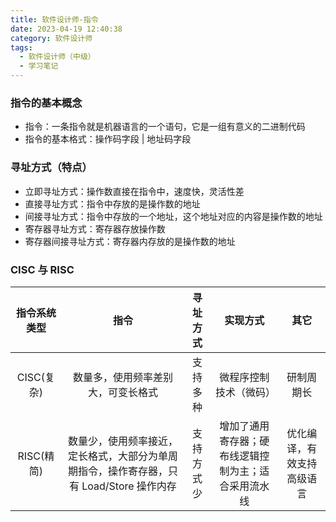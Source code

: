 ```yaml
---
title: 软件设计师-指令
date: 2023-04-19 12:40:38
category: 软件设计师
tags:
  - 软件设计师（中级）
  - 学习笔记
---
```


<!--more-->

### 指令的基本概念

- 指令：一条指令就是机器语言的一个语句，它是一组有意义的二进制代码
- 指令的基本格式：操作码字段 | 地址码字段

### 寻址方式（特点）

- 立即寻址方式：操作数直接在指令中，速度快，灵活性差
- 直接寻址方式：指令中存放的是操作数的地址
- 间接寻址方式：指令中存放的一个地址，这个地址对应的内容是操作数的地址
- 寄存器寻址方式：寄存器存放操作数
- 寄存器间接寻址方式：寄存器内存放的是操作数的地址

### CISC 与 RISC

| 指令系统类型 |                                           指令                                           |  寻址方式  |                       实现方式                       |            其它            |
| :----------: | :--------------------------------------------------------------------------------------: | :--------: | :--------------------------------------------------: | :------------------------: |
|  CISC(复杂)  |                            数量多，使用频率差别大，可变长格式                            |  支持多种  |                微程序控制技术（微码）                |         研制周期长         |
|  RISC(精简)  | 数量少，使用频率接近，定长格式，大部分为单周期指令，操作寄存器，只有 Load/Store 操作内存 | 支持方式少 | 增加了通用寄存器；硬布线逻辑控制为主；适合采用流水线 | 优化编译，有效支持高级语言 |
